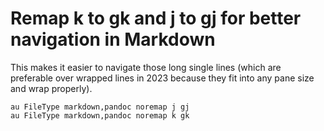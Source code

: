 # Remap k to gk and j to gj for better navigation in Markdown

This makes it easier to navigate those long single lines (which are preferable over wrapped lines in 2023 because they fit into any pane size and wrap properly).

```vimrc
au FileType markdown,pandoc noremap j gj
au FileType markdown,pandoc noremap k gk
```

